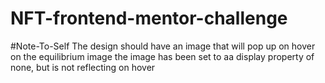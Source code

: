 # NFT-frontend-mentor-challenge 
#Note-To-Self
The design should have an image that will pop up on hover on the equilibrium image
the image has been set to aa display property of none, but is not reflecting on hover
